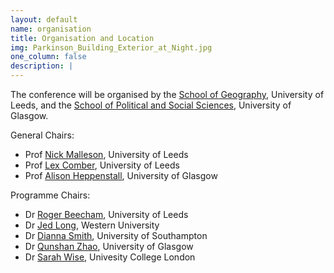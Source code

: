 ```yaml
---
layout: default
name: organisation
title: Organisation and Location
img: Parkinson_Building_Exterior_at_Night.jpg
one_column: false
description: |
---
```


The conference will be organised by the [School of Geography](https://environment.leeds.ac.uk/geography), University of Leeds, and the [School of Political and Social Sciences](https://www.gla.ac.uk/schools/socialpolitical/), University of Glasgow.

General Chairs:

 - Prof [Nick Malleson](https://www.nickmalleson.co.uk/), University of Leeds
 - Prof [Lex Comber](https://environment.leeds.ac.uk/geography/staff/1020/professor-lex-comber), University of Leeds
 - Prof [Alison Heppenstall](https://www.gla.ac.uk/schools/socialpolitical/staff/aheppenstall/#d.en.804190), University of Glasgow

Programme Chairs:

 - Dr [Roger Beecham](https://www.roger-beecham.com/), University of Leeds
 - Dr [Jed Long](https://geospatial.uwo.ca/), Western University
 - Dr [Dianna Smith](https://www.southampton.ac.uk/people/5xfq7k/doctor-dianna-smith), University of Southampton
 - Dr [Qunshan Zhao](https://www.gla.ac.uk/schools/socialpolitical/staff/qunshanzhao/), University of Glasgow
 - Dr [Sarah Wise](https://www.ucl.ac.uk/bartlett/casa/dr-sarah-wise), Univesity College London
